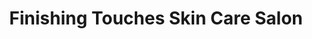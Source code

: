 ---
title: "Finishing Touches Skin Care Salon"
url: /savannah/finishing-touches-skin-care-salon/
shop: beauty
---
